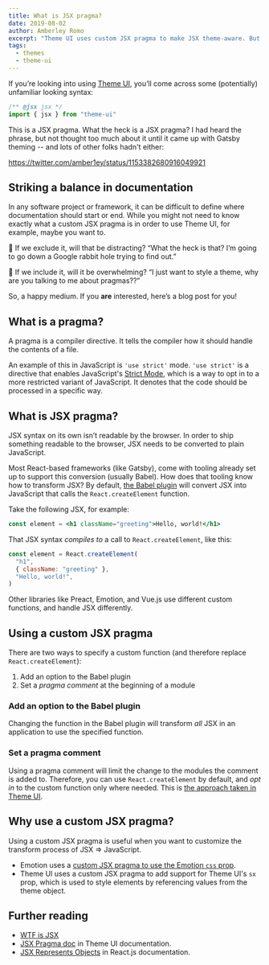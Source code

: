 ```yaml
---
title: What is JSX pragma?
date: 2019-08-02
author: Amberley Romo
excerpt: "Theme UI uses custom JSX pragma to make JSX theme-aware. But what is JSX pragma?"
tags:
  - themes
  - theme-ui
---
```


If you’re looking into using [Theme UI](https://theme-ui.com/), you’ll come across some (potentially) unfamiliar looking syntax:

```jsx
/** @jsx jsx */
import { jsx } from "theme-ui"
```

This is a JSX pragma. What the heck is a JSX pragma? I had heard the phrase, but not thought too much about it until it came up with Gatsby theming -- and lots of other folks hadn't either:

https://twitter.com/amber1ey/status/1153382680916049921

## Striking a balance in documentation

In any software project or framework, it can be difficult to define where documentation should start or end. While you might not need to know exactly what a custom JSX pragma is in order to use Theme UI, for example, maybe you want to.

🤔 If we exclude it, will that be distracting? “What the heck is that? I’m going to go down a Google rabbit hole trying to find out.”

🤯 If we include it, will it be overwhelming? “I just want to style a theme, why are you talking to me about pragmas??”

So, a happy medium. If you **are** interested, here’s a blog post for you!

## What is a pragma?

A pragma is a compiler directive. It tells the compiler how it should handle the contents of a file.

An example of this in JavaScript is `'use strict'` mode. `'use strict'` is a directive that enables JavaScript's [Strict Mode](https://developer.mozilla.org/en-US/docs/Web/JavaScript/Reference/Strict_mode), which is a way to opt in to a more restricted variant of JavaScript. It denotes that the code should be processed in a specific way.

## What is JSX pragma?

JSX syntax on its own isn’t readable by the browser. In order to ship something readable to the browser, JSX needs to be converted to plain JavaScript.

Most React-based frameworks (like Gatsby), come with tooling already set up to support this conversion (usually Babel). How does that tooling know how to transform JSX? By default, [the Babel plugin](https://babeljs.io/docs/en/babel-plugin-transform-react-jsx) will convert JSX into JavaScript that calls the `React.createElement` function.

Take the following JSX, for example:

```jsx
const element = <h1 className="greeting">Hello, world!</h1>
```

That JSX syntax _compiles to_ a call to `React.createElement`, like this:

```javascript
const element = React.createElement(
  "h1",
  { className: "greeting" },
  "Hello, world!",
)
```

Other libraries like Preact, Emotion, and Vue.js use different custom functions, and handle JSX differently.

## Using a custom JSX pragma

There are two ways to specify a custom function (and therefore replace `React.createElement`):

1. Add an option to the Babel plugin
2. Set a _pragma comment_ at the beginning of a module

### Add an option to the Babel plugin

Changing the function in the Babel plugin will transform _all_ JSX in an application to use the specified function.

### Set a pragma comment

Using a pragma comment will limit the change to the modules the comment is added to. Therefore, you can use `React.createElement` by default, and _opt in_ to the custom function only where needed. This is [the approach taken in Theme UI](/docs/theme-ui/#adding-styles-to-elements).

## Why use a custom JSX pragma?

Using a custom JSX pragma is useful when you want to customize the transform process of JSX => JavaScript.

- Emotion uses a [custom JSX pragma to use the Emotion `css` prop](https://emotion.sh/docs/css-prop#jsx-pragma).
- Theme UI uses a custom JSX pragma to add support for Theme UI's `sx` prop, which is used to style elements by referencing values from the theme object.

## Further reading

- [WTF is JSX](https://jasonformat.com/wtf-is-jsx/)
- [JSX Pragma doc](https://theme-ui.com/jsx-pragma) in Theme UI documentation.
- [JSX Represents Objects](https://reactjs.org/docs/introducing-jsx.html#jsx-represents-objects) in React.js documentation.
